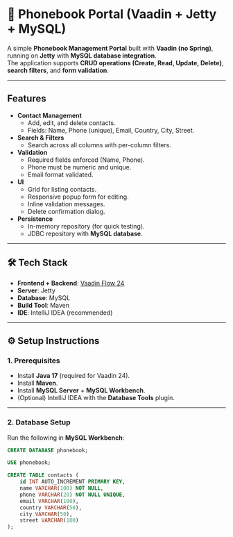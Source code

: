 # 📒 Phonebook Portal (Vaadin + Jetty + MySQL)

A simple **Phonebook Management Portal** built with **Vaadin (no Spring)**, running on **Jetty** with **MySQL database integration**.  
The application supports **CRUD operations (Create, Read, Update, Delete)**, **search filters**, and **form validation**.

---

##  Features

- **Contact Management**
    - Add, edit, and delete contacts.
    - Fields: Name, Phone (unique), Email, Country, City, Street.
- **Search & Filters**
    - Search across all columns with per-column filters.
- **Validation**
    - Required fields enforced (Name, Phone).
    - Phone must be numeric and unique.
    - Email format validated.
- **UI**
    - Grid for listing contacts.
    - Responsive popup form for editing.
    - Inline validation messages.
    - Delete confirmation dialog.
- **Persistence**
    - In-memory repository (for quick testing).
    - JDBC repository with **MySQL database**.

---

## 🛠️ Tech Stack

- **Frontend + Backend**: [Vaadin Flow 24](https://vaadin.com/docs/latest/)
- **Server**: Jetty
- **Database**: MySQL
- **Build Tool**: Maven
- **IDE**: IntelliJ IDEA (recommended)

---

## ⚙️ Setup Instructions

### 1. Prerequisites
- Install **Java 17** (required for Vaadin 24).
- Install **Maven**.
- Install **MySQL Server** + **MySQL Workbench**.
- (Optional) IntelliJ IDEA with the **Database Tools** plugin.

---

### 2. Database Setup

Run the following in **MySQL Workbench**:

```sql
CREATE DATABASE phonebook;

USE phonebook;

CREATE TABLE contacts (
    id INT AUTO_INCREMENT PRIMARY KEY,
    name VARCHAR(100) NOT NULL,
    phone VARCHAR(20) NOT NULL UNIQUE,
    email VARCHAR(100),
    country VARCHAR(50),
    city VARCHAR(50),
    street VARCHAR(100)
);

